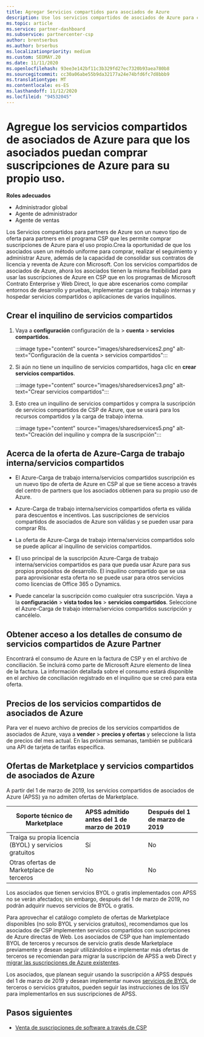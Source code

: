 ```yaml
---
title: Agregar Servicios compartidos para asociados de Azure
description: Use los servicios compartidos de asociados de Azure para comprar suscripciones de Azure para su propio uso y para tener un método uniforme de compra, seguimiento y administración de Azure.
ms.topic: article
ms.service: partner-dashboard
ms.subservice: partnercenter-csp
author: brentserbus
ms.author: brserbus
ms.localizationpriority: medium
ms.custom: SEOMAY.20
ms.date: 11/11/2020
ms.openlocfilehash: 93ee3e142bf11c3b329fd27ec7320b93aea780b8
ms.sourcegitcommit: cc30a06abe55b9da32177a24e74bfd6fc7d8bbb9
ms.translationtype: MT
ms.contentlocale: es-ES
ms.lasthandoff: 11/12/2020
ms.locfileid: "94532045"
---
```

# <a name="add-azure-partner-shared-services-so-partners-can-buy-azure-subscriptions-for-their-own-use"></a>Agregue los servicios compartidos de asociados de Azure para que los asociados puedan comprar suscripciones de Azure para su propio uso.

 
**Roles adecuados**

- Administrador global
- Agente de administrador
- Agente de ventas

Los Servicios compartidos para partners de Azure son un nuevo tipo de oferta para partners en el programa CSP que les permite comprar suscripciones de Azure para el uso propio.Crea la oportunidad de que los asociados usen un método uniforme para comprar, realizar el seguimiento y administrar Azure, además de la capacidad de consolidar sus contratos de licencia y reventa de Azure con Microsoft. Con los servicios compartidos de asociados de Azure, ahora los asociados tienen la misma flexibilidad para usar las suscripciones de Azure en CSP que en los programas de Microsoft Contrato Enterprise y Web Direct, lo que abre escenarios como compilar entornos de desarrollo y pruebas, implementar cargas de trabajo internas y hospedar servicios compartidos o aplicaciones de varios inquilinos.  

## <a name="create-the-shared-services-tenant"></a>Crear el inquilino de servicios compartidos

1. Vaya a **configuración** configuración de la  >  **cuenta**  >  **servicios compartidos**.

   :::image type="content" source="images/sharedservices2.png" alt-text="Configuración de la cuenta > servicios compartidos":::

2. Si aún no tiene un inquilino de servicios compartidos, haga clic en **crear servicios compartidos**.

   :::image type="content" source="images/sharedservices3.png" alt-text="Crear servicios compartidos":::

3. Esto crea un inquilino de servicios compartidos y compra la suscripción de servicios compartidos de CSP de Azure, que se usará para los recursos compartidos y la carga de trabajo interna.

   :::image type="content" source="images/sharedservices5.png" alt-text="Creación del inquilino y compra de la suscripción":::

## <a name="about-the-azure--internalshared-services-offer"></a>Acerca de la oferta de Azure-Carga de trabajo interna/servicios compartidos

- El Azure-Carga de trabajo interna/servicios compartidos suscripción es un nuevo tipo de oferta de Azure en CSP al que se tiene acceso a través del centro de partners que los asociados obtienen para su propio uso de Azure.

- Azure-Carga de trabajo interna/servicios compartidos oferta es válida para descuentos e incentivos.  Las suscripciones de servicios compartidos de asociados de Azure son válidas y se pueden usar para comprar RIs.

- La oferta de Azure-Carga de trabajo interna/servicios compartidos solo se puede aplicar al inquilino de servicios compartidos.

- El uso principal de la suscripción Azure-Carga de trabajo interna/servicios compartidos es para que pueda usar Azure para sus propios propósitos de desarrollo. El inquilino compartido que se usa para aprovisionar esta oferta no se puede usar para otros servicios como licencias de Office 365 o Dynamics.

- Puede cancelar la suscripción como cualquier otra suscripción. Vaya a la **configuración**  >  **vista todos los**  >  **servicios compartidos**. Seleccione el Azure-Carga de trabajo interna/servicios compartidos suscripción y cancélelo.

## <a name="accessing-azure-partner-shared-services-consumption-details"></a>Obtener acceso a los detalles de consumo de servicios compartidos de Azure Partner

Encontrará el consumo de Azure en la factura de CSP y en el archivo de conciliación. Se incluirá como parte de Microsoft Azure elemento de línea de la factura. La información detallada sobre el consumo estará disponible en el archivo de conciliación registrado en el inquilino que se creó para esta oferta.

## <a name="azure-partner-shared-services-pricing"></a>Precios de los servicios compartidos de asociados de Azure

Para ver el nuevo archivo de precios de los servicios compartidos de asociados de Azure, vaya a **vender**  >  **precios y ofertas** y seleccione la lista de precios del mes actual. En las próximas semanas, también se publicará una API de tarjeta de tarifas específica.

## <a name="marketplace-offers-and-azure-partner-shared-services"></a>Ofertas de Marketplace y servicios compartidos de asociados de Azure

A partir del 1 de marzo de 2019, los servicios compartidos de asociados de Azure (APSS) ya no admiten ofertas de Marketplace.

|**Soporte técnico de Marketplace**   |**APSS admitido antes del 1 de marzo de 2019**|**Después del 1 de marzo de 2019**|
|---------------------------|:----------------------------|:-------------------|
|Traiga su propia licencia (BYOL) y servicios gratuitos   | Sí   | No|
|Otras ofertas de Marketplace de terceros   | No   |No|

Los asociados que tienen servicios BYOL o gratis implementados con APSS no se verán afectados; sin embargo, después del 1 de marzo de 2019, no podrán adquirir nuevos servicios de BYOL o gratis.

Para aprovechar el catálogo completo de ofertas de Marketplace disponibles (no solo BYOL y servicios gratuitos), recomendamos que los asociados de CSP implementen servicios compartidos con suscripciones de Azure directas de Web.  Los asociados de CSP que han implementado BYOL de terceros y recursos de servicio gratis desde Marketplace previamente y desean seguir utilizándolos e implementar más ofertas de terceros se recomiendan para migrar la suscripción de APSS a web Direct y [migrar las suscripciones de Azure existentes](/azure/cloud-solution-provider/migration/migration#migrating-existing-azure-subscriptions).

Los asociados, que planean seguir usando la suscripción a APSS después del 1 de marzo de 2019 y desean implementar nuevos [servicios de BYOL](https://azuremarketplace.microsoft.com/marketplace/apps?filters=byol) de terceros o servicios gratuitos, pueden seguir las instrucciones de los ISV para implementarlos en sus suscripciones de APSS.

## <a name="next-steps"></a>Pasos siguientes

- [Venta de suscripciones de software a través de CSP](csp-software-subscriptions.md)